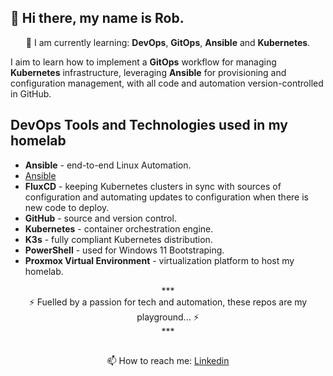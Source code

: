 ## 👋 Hi there, my name is Rob.

<p align="center">
🌱 I am currently learning: <b>DevOps</b>, <b>GitOps</b>, <b>Ansible</b> and <b>Kubernetes</b>.
</p>

I aim to learn how to implement a **GitOps** workflow for managing **Kubernetes** infrastructure, leveraging **Ansible** for provisioning and configuration management, with all code and automation version-controlled in GitHub.

## DevOps Tools and Technologies used in my homelab

- **Ansible** - end-to-end Linux Automation.
- [Ansible](homelab/tree/main/ansible/site)
- **FluxCD** - keeping Kubernetes clusters in sync with sources of configuration and automating updates to configuration when there is new code to deploy.
- **GitHub** - source and version control.
- **Kubernetes** - container orchestration engine.
- **K3s** - fully compliant Kubernetes distribution.
- **PowerShell** - used for Windows 11 Bootstraping.
- **Proxmox Virtual Environment** - virtualization platform to host my homelab.

<p align="center">
  ***<br />
⚡ Fuelled by a passion for tech and automation, these repos are my playground... ⚡<br />
  ***<br />
</p>

<!--
⚡ These repositories are dedicated to experimentation and learning and are released without any rights reserved. ⚡
-->

## 

<p align="center">
📫 How to reach me: <a href="https://www.linkedin.com/in/robertkls/">Linkedin</a> 
<!-- 📫 How to reach me: [Linkedin](https://www.linkedin.com/in/robertkls/) -->
</p>

<!--
**rtdevx/rtdevx** is a ✨ _special_ ✨ repository because its `README.md` (this file) appears on your GitHub profile.

Here are some ideas to get you started:

- 🔭 I’m currently working on ...
- 🌱 I’m currently learning ...
- 👯 I’m looking to collaborate on ...
- 🤔 I’m looking for help with ...
- 💬 Ask me about ...
- 📫 How to reach me: ...
- 😄 Pronouns: ...
- ⚡ Fun fact: ...
-->
